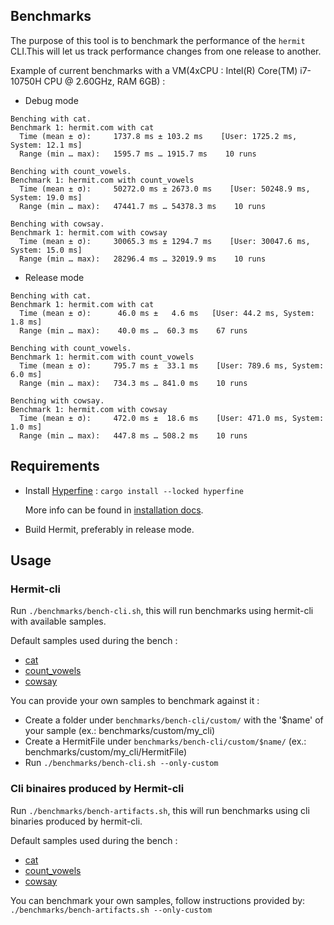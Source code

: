 ## Benchmarks

The purpose of this tool is to benchmark the performance of the `hermit` CLI.This will let us track performance changes from one release to another.

Example of current benchmarks with a VM(4xCPU : Intel(R) Core(TM) i7-10750H CPU @ 2.60GHz, RAM 6GB) :
    
- Debug mode
```log
Benching with cat.
Benchmark 1: hermit.com with cat
  Time (mean ± σ):     1737.8 ms ± 103.2 ms    [User: 1725.2 ms, System: 12.1 ms]
  Range (min … max):   1595.7 ms … 1915.7 ms    10 runs

Benching with count_vowels.
Benchmark 1: hermit.com with count_vowels
  Time (mean ± σ):     50272.0 ms ± 2673.0 ms    [User: 50248.9 ms, System: 19.0 ms]
  Range (min … max):   47441.7 ms … 54378.3 ms    10 runs

Benching with cowsay.
Benchmark 1: hermit.com with cowsay
  Time (mean ± σ):     30065.3 ms ± 1294.7 ms    [User: 30047.6 ms, System: 15.0 ms]
  Range (min … max):   28296.4 ms … 32019.9 ms    10 runs
```
    
- Release mode
```log
Benching with cat.
Benchmark 1: hermit.com with cat
  Time (mean ± σ):      46.0 ms ±   4.6 ms   [User: 44.2 ms, System: 1.8 ms]
  Range (min … max):    40.0 ms …  60.3 ms    67 runs

Benching with count_vowels.
Benchmark 1: hermit.com with count_vowels
  Time (mean ± σ):     795.7 ms ±  33.1 ms    [User: 789.6 ms, System: 6.0 ms]
  Range (min … max):   734.3 ms … 841.0 ms    10 runs

Benching with cowsay.
Benchmark 1: hermit.com with cowsay
  Time (mean ± σ):     472.0 ms ±  18.6 ms    [User: 471.0 ms, System: 1.0 ms]
  Range (min … max):   447.8 ms … 508.2 ms    10 runs
```

## Requirements

- Install [Hyperfine](https://github.com/sharkdp/hyperfine) : `cargo install --locked hyperfine` 

  More info can be found in [installation docs](https://github.com/sharkdp/hyperfine#installation).

- Build Hermit, preferably in release mode.

## Usage

### Hermit-cli

Run `./benchmarks/bench-cli.sh`, this will run benchmarks using hermit-cli with available samples.

Default samples used during the bench :
- [cat](/src/cat/)
- [count_vowels](/src/count_vowels/)
- [cowsay](/src/cowsay/)

You can provide your own samples to benchmark against it :
- Create a folder under `benchmarks/bench-cli/custom/` with the '$name' of your sample (ex.: benchmarks/custom/my_cli)
- Create a HermitFile under `benchmarks/bench-cli/custom/$name/` (ex.: benchmarks/custom/my_cli/HermitFile)
- Run `./benchmarks/bench-cli.sh --only-custom`

### Cli binaires produced by Hermit-cli

Run `./benchmarks/bench-artifacts.sh`, this will run benchmarks using cli binaries produced by hermit-cli.

Default samples used during the bench :
- [cat](/src/cat/)
- [count_vowels](/src/count_vowels/)
- [cowsay](/src/cowsay/)

You can benchmark your own samples, follow instructions provided by: `./benchmarks/bench-artifacts.sh --only-custom`